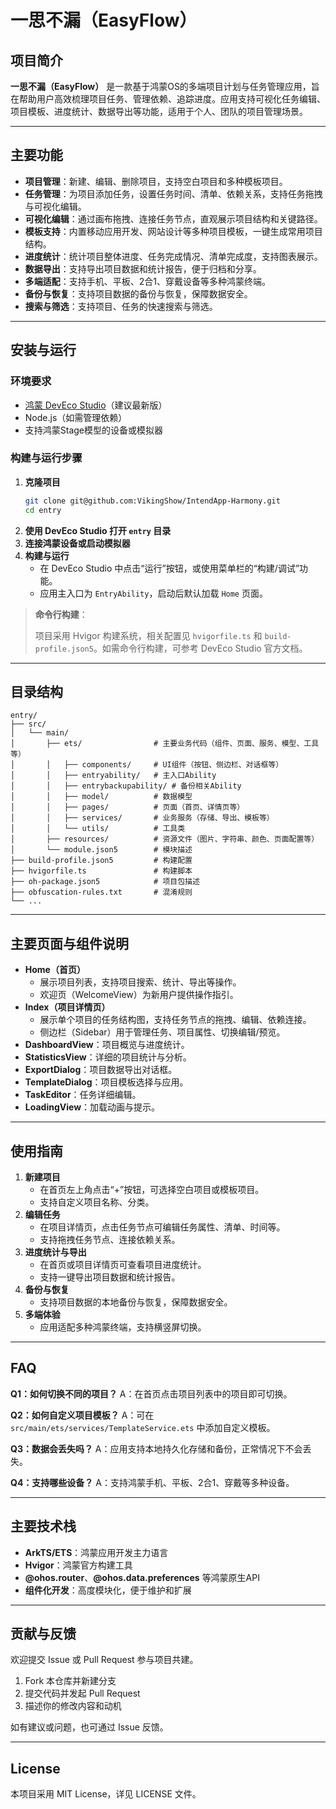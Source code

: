 # 一思不漏（EasyFlow）

## 项目简介

**一思不漏（EasyFlow）** 是一款基于鸿蒙OS的多端项目计划与任务管理应用，旨在帮助用户高效梳理项目任务、管理依赖、追踪进度。应用支持可视化任务编辑、项目模板、进度统计、数据导出等功能，适用于个人、团队的项目管理场景。

---

## 主要功能

- **项目管理**：新建、编辑、删除项目，支持空白项目和多种模板项目。
- **任务管理**：为项目添加任务，设置任务时间、清单、依赖关系，支持任务拖拽与可视化编辑。
- **可视化编辑**：通过画布拖拽、连接任务节点，直观展示项目结构和关键路径。
- **模板支持**：内置移动应用开发、网站设计等多种项目模板，一键生成常用项目结构。
- **进度统计**：统计项目整体进度、任务完成情况、清单完成度，支持图表展示。
- **数据导出**：支持导出项目数据和统计报告，便于归档和分享。
- **多端适配**：支持手机、平板、2合1、穿戴设备等多种鸿蒙终端。
- **备份与恢复**：支持项目数据的备份与恢复，保障数据安全。
- **搜索与筛选**：支持项目、任务的快速搜索与筛选。

---

## 安装与运行

### 环境要求

- [鸿蒙 DevEco Studio](https://developer.harmonyos.com/cn/develop/deveco-studio/)（建议最新版）
- Node.js（如需管理依赖）
- 支持鸿蒙Stage模型的设备或模拟器

### 构建与运行步骤

1. **克隆项目**
   ```bash
   git clone git@github.com:VikingShow/IntendApp-Harmony.git
   cd entry
   ```
2. **使用 DevEco Studio 打开 `entry` 目录**
3. **连接鸿蒙设备或启动模拟器**
4. **构建与运行**
   - 在 DevEco Studio 中点击“运行”按钮，或使用菜单栏的“构建/调试”功能。
   - 应用主入口为 `EntryAbility`，启动后默认加载 `Home` 页面。

> **命令行构建**：
> 
> 项目采用 Hvigor 构建系统，相关配置见 `hvigorfile.ts` 和 `build-profile.json5`。如需命令行构建，可参考 DevEco Studio 官方文档。

---

## 目录结构

```
entry/
├── src/
│   └── main/
│       ├── ets/                # 主要业务代码（组件、页面、服务、模型、工具等）
│       │   ├── components/     # UI组件（按钮、侧边栏、对话框等）
│       │   ├── entryability/   # 主入口Ability
│       │   ├── entrybackupability/ # 备份相关Ability
│       │   ├── model/          # 数据模型
│       │   ├── pages/          # 页面（首页、详情页等）
│       │   ├── services/       # 业务服务（存储、导出、模板等）
│       │   └── utils/          # 工具类
│       ├── resources/          # 资源文件（图片、字符串、颜色、页面配置等）
│       └── module.json5        # 模块描述
├── build-profile.json5         # 构建配置
├── hvigorfile.ts               # 构建脚本
├── oh-package.json5            # 项目包描述
├── obfuscation-rules.txt       # 混淆规则
└── ...
```

---

## 主要页面与组件说明

- **Home（首页）**
  - 展示项目列表，支持项目搜索、统计、导出等操作。
  - 欢迎页（WelcomeView）为新用户提供操作指引。
- **Index（项目详情页）**
  - 展示单个项目的任务结构图，支持任务节点的拖拽、编辑、依赖连接。
  - 侧边栏（Sidebar）用于管理任务、项目属性、切换编辑/预览。
- **DashboardView**：项目概览与进度统计。
- **StatisticsView**：详细的项目统计与分析。
- **ExportDialog**：项目数据导出对话框。
- **TemplateDialog**：项目模板选择与应用。
- **TaskEditor**：任务详细编辑。
- **LoadingView**：加载动画与提示。

---

## 使用指南

1. **新建项目**
   - 在首页左上角点击“+”按钮，可选择空白项目或模板项目。
   - 支持自定义项目名称、分类。
2. **编辑任务**
   - 在项目详情页，点击任务节点可编辑任务属性、清单、时间等。
   - 支持拖拽任务节点、连接依赖关系。
3. **进度统计与导出**
   - 在首页或项目详情页可查看项目进度统计。
   - 支持一键导出项目数据和统计报告。
4. **备份与恢复**
   - 支持项目数据的本地备份与恢复，保障数据安全。
5. **多端体验**
   - 应用适配多种鸿蒙终端，支持横竖屏切换。

---

## FAQ

**Q1：如何切换不同的项目？**
A：在首页点击项目列表中的项目即可切换。

**Q2：如何自定义项目模板？**
A：可在 `src/main/ets/services/TemplateService.ets` 中添加自定义模板。

**Q3：数据会丢失吗？**
A：应用支持本地持久化存储和备份，正常情况下不会丢失。

**Q4：支持哪些设备？**
A：支持鸿蒙手机、平板、2合1、穿戴等多种设备。

---

## 主要技术栈

- **ArkTS/ETS**：鸿蒙应用开发主力语言
- **Hvigor**：鸿蒙官方构建工具
- **@ohos.router**、**@ohos.data.preferences** 等鸿蒙原生API
- **组件化开发**：高度模块化，便于维护和扩展

---

## 贡献与反馈

欢迎提交 Issue 或 Pull Request 参与项目共建。

1. Fork 本仓库并新建分支
2. 提交代码并发起 Pull Request
3. 描述你的修改内容和动机

如有建议或问题，也可通过 Issue 反馈。

---

## License

本项目采用 MIT License，详见 LICENSE 文件。
